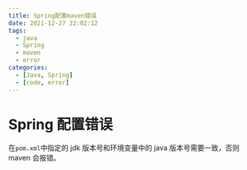 ```yaml
---
title: Spring配置maven错误
date: 2021-12-27 22:02:12
tags:
  - java
  - Spring
  - maven
  - error
categories:
  - [Java, Spring]
  - [code, error]
---
```


# Spring 配置错误

在`pom.xml`中指定的 jdk 版本号和环境变量中的 java 版本号需要一致，否则 maven 会报错。

